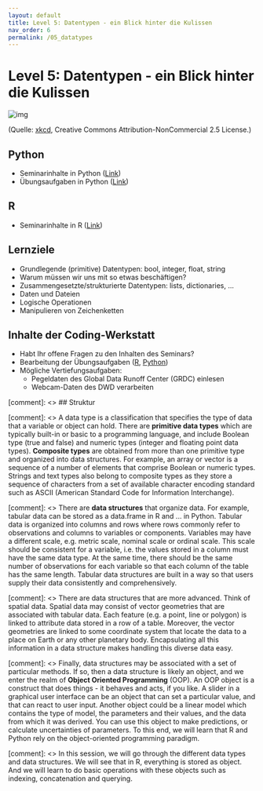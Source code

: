 ```yaml
---
layout: default
title: Level 5: Datentypen - ein Blick hinter die Kulissen
nav_order: 6
permalink: /05_datatypes
---
```



# Level 5: Datentypen - ein Blick hinter die Kulissen

![img](https://imgs.xkcd.com/comics/file_extensions.png)

(Quelle: [xkcd](https://xkcd.com/1301/), Creative Commons Attribution-NonCommercial 2.5 License.)


## Python

- Seminarinhalte in Python ([Link](python/Datatypes.html))
- Übungsaufgaben in Python ([Link](python/uebung/uebung.html))

## R

- Seminarinhalte in R ([Link](R/Datatypes.html))


## Lernziele

- Grundlegende (primitive) Datentypen: bool, integer, float, string
- Warum müssen wir uns mit so etwas beschäftigen?
- Zusammengesetzte/strukturierte Datentypen: lists, dictionaries, ... 
- Daten und Dateien
- Logische Operationen
- Manipulieren von Zeichenketten

## Inhalte der Coding-Werkstatt
- Habt Ihr offene Fragen zu den Inhalten des Seminars?
- Bearbeitung der Übungsaufgaben ([R](R/exercises05.html), [Python](python/exercises05.html))
- Mögliche Vertiefungsaufgaben:
     - Pegeldaten des Global Data Runoff Center (GRDC) einlesen
     - Webcam-Daten des DWD verarbeiten
     

[comment]: <> ## Struktur

[comment]: <> A data type is a classification that specifies the type of data that a variable or object can hold. There are **primitive data types** which are typically built-in or basic to a programming language, and include Boolean type (true and false) and numeric types (integer and floating point data types). **Composite types** are obtained from more than one primitive type and organized into data structures. For example, an array or vector is a sequence of a number of elements that comprise Boolean or numeric types. Strings and text types also belong to composite types as they store a sequence of characters from a set of available character encoding standard such as ASCII (American Standard Code for Information Interchange).

[comment]: <> There are **data structures** that organize data. For example, tabular data can be stored as a data.frame in R and ... in Python. Tabular data is organized into columns and rows where rows commonly refer to observations and columns to variables or components. Variables may have a different scale, e.g. metric scale, nominal scale or ordinal scale. This scale should be consistent for a variable, i.e. the values stored in a column must have the same data type. At the same time, there should be the same number of observations for each variable so that each column of the table has the same length. Tabular data structures are built in a way so that users supply their data consistently and comprehensively.

[comment]: <> There are data structures that are more advanced. Think of spatial data. Spatial data may consist of vector geometries that are associated with tabular data. Each feature (e.g. a point, line or polygon) is linked to attribute data stored in a row of a table. Moreover, the vector geometries are linked to some coordinate system that locate the data to a place on Earth or any other planetary body. Encapsulating all this information in a data structure makes handling this diverse data easy.

[comment]: <> Finally, data structures may be associated with a set of particular methods. If so, then a data structure is likely an object, and we enter the realm of **Object Oriented Programming** (OOP). An OOP object is a construct that does things - it behaves and acts, if you like. A slider in a graphical user interface can be an object that can set a particular value, and that can react to user input. Another object could be a linear model which contains the type of model, the  parameters and their values, and the data from which it was derived. You can use this object to make predictions, or calculate uncertainties of parameters. To this end, we will learn that R and Python rely on the object-oriented programming paradigm.

[comment]: <> In this session, we will go through the different data types and data structures. We will see that in R, everything is stored as object. And we will learn to do basic operations with these objects such as indexing, concatenation and querying.
